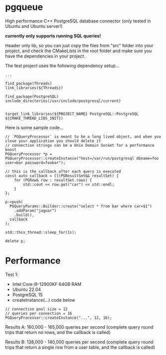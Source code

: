 # pgqueue
High performance C++ PostgreSQL database connector (only tested in Ubuntu and Ubuntu server!)

**currently only supports running SQL queries!**

Header only lib, so you can just copy the files from "src" folder into your project, and check the CMakeLists in the root folder and make sure you have the dependencies in your project.

The test project uses the following dependency setup...
```
...

find_package(Threads)
link_libraries(${Threads})

find_package(PostgreSQL)
include_directories(/usr/include/postgresql/current)


target_link_libraries(${PROJECT_NAME} PostgreSQL::PostgreSQL ${CMAKE_THREAD_LIBS_INIT})
```

Here is some sample code...
```
// `PGQueryProcessor` is meant to be a long lived object, and when you close your application you should delete it
// connection strings can be a Unix Domain Socket for a performance boost
PGQueryProcessor *p = PGQueryProcessor::createInstance("host=/var/run/postgresql dbname=foo user=bar password=foobar");

// this is the callback after each query is executed
const auto callback = [](PGResultSet&& resultSet) {
    for (PGRow& row : resultSet.rows) {
        std::cout << row.get("car") << std::endl;
    }
};

p->push(
  PGQueryParams::Builder::create("select * from bar where car=$1")
    .addParam("jaguar")
    .build(),
  callback
);

std::this_thread::sleep_for(1s);

delete p;
```

# Performance


Test 1:

- Intel Core i9-12900KF 64GB RAM
- Ubuntu 22.04
- PostgreSQL 15
- createInstance(...) code below
```
// connection pool size = 12
// queries per connection = 16
PGQueryProcessor::createInstance("...", 12, 16);
```

Results A: 160,000 - 165,000 queries per second (complete query round trips that return no rows, and the callback is called)

Results B: 138,000 - 140,000 queries per second (complete query round trips that return a single row from a user table, and the callback is called)



